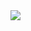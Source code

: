 <img src="https://github.com/Jhonsilvaa/jhonsilvaa/assets/121787728/fbedebbe-346f-4a36-b247-8eb190692eed">
